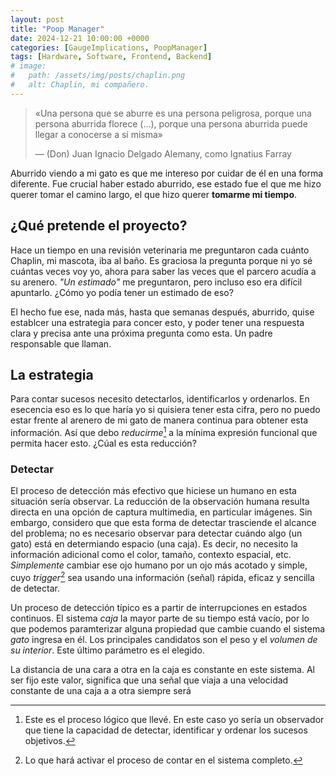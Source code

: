 ```yaml
---
layout: post
title: "Poop Manager"
date: 2024-12-21 10:00:00 +0000
categories: [GaugeImplications, PoopManager]
tags: [Hardware, Software, Frontend, Backend]
# image:
#   path: /assets/img/posts/chaplin.png
#   alt: Chaplin, mi compañero.
---
```


> «Una persona que se aburre es una persona peligrosa, porque una persona aburrida florece (...), porque una persona aburrida puede llegar a conocerse a sí misma»
>
> — (Don) Juan Ignacio Delgado Alemany, como Ignatius Farray

Aburrido viendo a mi gato es que me intereso por cuidar de él en una forma diferente. Fue crucial haber estado aburrido, ese estado fue el que me hizo querer tomar el camino largo, el que hizo querer **tomarme mi tiempo**.



## ¿Qué pretende el proyecto?

Hace un tiempo en una revisión veterinaria me preguntaron cada cuánto Chaplin, mi mascota, iba al baño. Es graciosa la pregunta porque ni yo sé cuántas veces voy yo, ahora para saber las veces que el parcero acudía a su arenero. *"Un estimado"* me preguntaron, pero incluso eso era difícil apuntarlo. ¿Cómo yo podía tener un estimado de eso?

El hecho fue ese, nada más, hasta que semanas después, aburrido, quise establcer una estrategia para concer esto, y poder tener una respuesta clara y precisa ante una próxima pregunta como esta. Un padre responsable que llaman.


## La estrategia

Para contar sucesos necesito detectarlos, identificarlos y ordenarlos. En esecencia eso es lo que haría yo si quisiera tener esta cifra, pero no puedo estar frente al arenero de mi gato de manera continua para obtener esta información. Así que debo *reducirme*[^1] a la mínima expresión funcional que permita hacer esto. ¿Cúal es esta reducción?

### Detectar

El proceso de detección más efectivo que hiciese un humano en esta situación sería observar. La reducción de la observación humana resulta directa en una opción de captura multimedia, en particular imágenes. Sin embargo, considero que que esta forma de detectar trasciende el alcance del problema; no es necesario observar para detectar cuándo algo (un gato) está en determiando espacio (una caja). Es decir, no necesito la información adicional como el color, tamaño, contexto espacial, etc. *Simplemente* cambiar ese ojo humano por un ojo más acotado y simple, cuyo *trigger*[^2] sea usando una información (señal) rápida, eficaz y sencilla de detectar.

Un proceso de detección típico es a partir de interrupciones en estados continuos. El sistema *caja* la mayor parte de su tiempo está vacío, por lo que podemos paramterizar alguna propiedad que cambie cuando el sistema *gato* ingresa en él. Los principales candidatos son el peso y el *volumen de su interior*. Este último parámetro es el elegido.

La distancia de una cara a otra en la caja es constante en este sistema. Al ser fijo este valor, significa que una señal que viaja a una velocidad constante de una caja a a otra siempre será 





[^1]: Este es el proceso lógico que llevé. En este caso yo sería un observador que tiene la capacidad de detectar, identificar y ordenar los sucesos objetivos.
[^2]: Lo que hará activar el proceso de contar en el sistema completo.